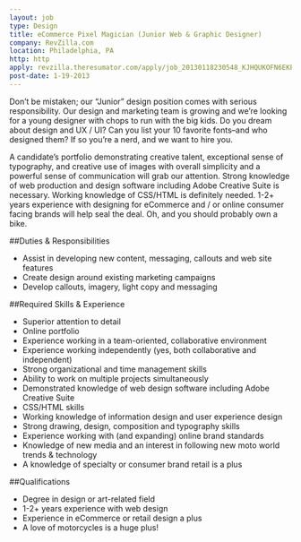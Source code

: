 ```yaml
---
layout: job
type: Design
title: eCommerce Pixel Magician (Junior Web & Graphic Designer)
company: RevZilla.com
location: Philadelphia, PA
http: http
apply: revzilla.theresumator.com/apply/job_20130118230548_KJHQUKOFN6EKPTQ2/ECommerce-Pixel-Magician-Junior-Web-Graphic-Designer.html
post-date: 1-19-2013
--- 
```


Don’t be mistaken; our “Junior” design position comes with serious responsibility. Our design and marketing team is growing and we’re looking for a young designer with chops to run with the big kids. Do you dream about design and UX / UI? Can you list your 10 favorite fonts–and who designed them? If so you’re a nerd, and we want to hire you.

A candidate’s portfolio demonstrating creative talent, exceptional sense of typography, and creative use of images with overall simplicity and a powerful sense of communication will grab our attention. Strong knowledge of web production and design software including Adobe Creative Suite is necessary. Working knowledge of CSS/HTML is definitely needed. 1-2+ years experience with designing for eCommerce and / or online consumer facing brands will help seal the deal. Oh, and you should probably own a bike.

##Duties & Responsibilities
* Assist in developing new content, messaging, callouts and web site features
* Create design around existing marketing campaigns
* Develop callouts, imagery, light copy and messaging
 
##Required Skills & Experience

* Superior attention to detail
* Online portfolio
* Experience working in a team-oriented, collaborative environment
* Experience working independently (yes, both collaborative and independent)
* Strong organizational and time management skills
* Ability to work on multiple projects simultaneously
* Demonstrated knowledge of web design software including Adobe Creative Suite
* CSS/HTML skills
* Working knowledge of information design and user experience design
* Strong drawing, design, composition and typography skills
* Experience working with (and expanding) online brand standards
* Knowledge of new media and an interest in following new moto world trends & technology
* A knowledge of specialty or consumer brand retail is a plus
 
##Qualifications
* Degree in design or art-related field
* 1-2+ years experience with web design
* Experience in eCommerce or retail design a plus
* A love of motorcycles is a huge plus!